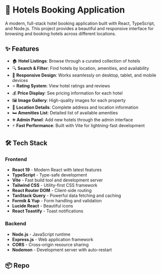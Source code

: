 # 🏨 Hotels Booking Application

A modern, full-stack hotel booking application built with React, TypeScript, and Node.js. This project provides a beautiful and responsive interface for browsing and booking hotels across different locations.

## ✨ Features

- 🏠 **Hotel Listings**: Browse through a curated collection of hotels
- 🔍 **Search & Filter**: Find hotels by location, amenities, and availability
- 📱 **Responsive Design**: Works seamlessly on desktop, tablet, and mobile devices
- ⭐ **Rating System**: View hotel ratings and reviews
- 💰 **Price Display**: See pricing information for each hotel
- 🖼️ **Image Gallery**: High-quality images for each property
- 📍 **Location Details**: Complete address and location information
- 🛏️ **Amenities List**: Detailed list of available amenities
- ➕ **Admin Panel**: Add new hotels through the admin interface
- ⚡ **Fast Performance**: Built with Vite for lightning-fast development

## 🛠️ Tech Stack

### Frontend
- **React 19** - Modern React with latest features
- **TypeScript** - Type-safe development
- **Vite** - Fast build tool and development server
- **Tailwind CSS** - Utility-first CSS framework
- **React Router DOM** - Client-side routing
- **TanStack Query** - Powerful data fetching and caching
- **Formik & Yup** - Form handling and validation
- **Lucide React** - Beautiful icons
- **React Toastify** - Toast notifications

### Backend
- **Node.js** - JavaScript runtime
- **Express.js** - Web application framework
- **CORS** - Cross-origin resource sharing
- **Nodemon** - Development server with auto-restart

## 📦 Repo [](https://bit.ly/4fhLC1v)


[](hotels.gif)